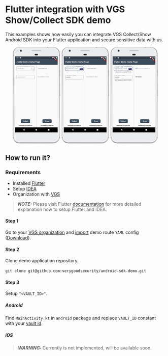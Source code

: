 # Flutter integration with VGS Show/Collect SDK demo

This examples shows how easily you can integrate VGS Collect/Show Android SDK into your Flutter application and secure sensitive data with us.

<p align="center">
    <img src="screenshots/empty.png" width="150">    
    <img src="screenshots/filled.png" width="150">    
    <img src="screenshots/revealed.png" width="150">     
</p>

## How to run it?

### Requirements

- Installed <a href="https://flutter.dev/docs/get-started/install" target="_blank">Flutter</a>
- Setup <a href="https://flutter.dev/docs/get-started/editor?tab=androidstudio" target="_blank">IDEA</a>
- Organization with <a href="https://www.verygoodsecurity.com/">VGS</a>

> **_NOTE:_**  Please visit Flutter <a href="https://flutter.dev/docs" target="_blank">documentation</a> 
>for more detailed explanation how to setup Flutter and IDEA.

#### Step 1

Go to your <a href="https://dashboard.verygoodsecurity.com/" target="_blank">VGS organization</a> and 
<a href="https://www.verygoodsecurity.io/docs/features/yaml#import-a-single-route" target="_blank">import</a> demo route ``YAML`` config (<a href="./flutter_demo_rout.yaml" target="_blank">Download</a>).

#### Step 2

Clone demo application repository.

`git clone git@github.com:verygoodsecurity/android-sdk-demo.git`

#### Step 3

Setup `"<VAULT_ID>"`.

##### Android

Find `MainActivity.kt` in `android` package and replace `VAULT_ID` constant with your <a href="https://www.verygoodsecurity.com/docs/terminology/nomenclature#vault" target="_blank">vault id</a>.

##### iOS

> **_WARNING:_**  Currently is not implemented, will be available soon.